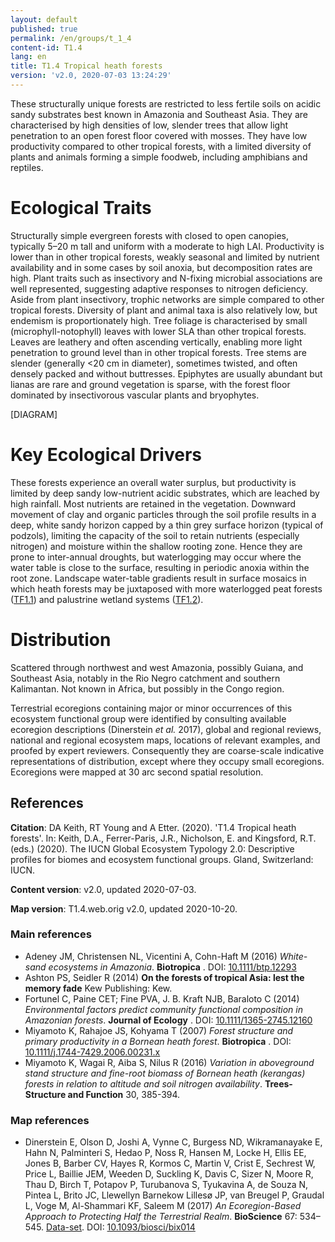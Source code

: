 ```yaml
---
layout: default
published: true
permalink: /en/groups/t_1_4
content-id: T1.4
lang: en
title: T1.4 Tropical heath forests
version: 'v2.0, 2020-07-03 13:24:29'
---
```


These structurally unique forests are restricted to less fertile soils on acidic sandy substrates best known in Amazonia and Southeast Asia. They are characterised by high densities of low, slender trees that allow light penetration to an open forest floor covered with mosses. They have low productivity compared to other tropical forests, with a limited diversity of plants and animals forming a simple foodweb, including amphibians and reptiles.

# Ecological Traits
 
Structurally simple evergreen forests with closed to open canopies, typically 5–20 m tall and uniform with a moderate to high LAI. Productivity is lower than in other tropical forests, weakly seasonal and limited by nutrient availability and in some cases by soil anoxia, but decomposition rates are high. Plant traits such as insectivory and N-fixing microbial associations are well represented, suggesting adaptive responses to nitrogen deficiency. Aside from plant insectivory, trophic networks are simple compared to other tropical forests. Diversity of plant and animal taxa is also relatively low, but endemism is proportionately high. Tree foliage is characterised by small (microphyll-notophyll) leaves with lower SLA than other tropical forests. Leaves are leathery and often ascending vertically, enabling more light penetration to ground level than in other tropical forests. Tree stems are slender (generally <20 cm in diameter), sometimes twisted, and often densely packed and without buttresses. Epiphytes are usually abundant but lianas are rare and ground vegetation is sparse, with the forest floor dominated by insectivorous vascular plants and bryophytes.

[DIAGRAM]

# Key Ecological Drivers
 
These forests experience an overall water surplus, but productivity is limited by deep sandy low-nutrient acidic substrates, which are leached by high rainfall. Most nutrients are retained in the vegetation. Downward movement of clay and organic particles through the soil profile results in a deep, white sandy horizon capped by a thin grey surface horizon (typical of podzols), limiting the capacity of the soil to retain nutrients (especially nitrogen) and moisture within the shallow rooting zone. Hence they are prone to inter-annual droughts, but waterlogging may occur where the water table is close to the surface, resulting in periodic anoxia within the root zone. Landscape water-table gradients result in surface mosaics in which heath forests may be juxtaposed with more waterlogged peat forests ([TF1.1](/explore/groups/TF1.1)) and palustrine wetland systems ([TF1.2](/explore/groups/TF1.2)).
 
# Distribution
 
Scattered through northwest and west Amazonia, possibly Guiana, and Southeast Asia, notably in the Rio Negro catchment and southern Kalimantan. Not known in Africa, but possibly in the Congo region.

Terrestrial ecoregions containing major or minor occurrences of this ecosystem functional group were identified by consulting available ecoregion descriptions (Dinerstein _et al._ 2017), global and regional reviews, national and regional ecosystem maps, locations of relevant examples, and proofed by expert reviewers. Consequently they are coarse-scale indicative representations of distribution, except where they occupy small ecoregions. Ecoregions were mapped at 30 arc second spatial resolution.

## References

**Citation**: DA Keith, RT Young and A Etter. (2020). 'T1.4 Tropical heath forests'. In: Keith, D.A., Ferrer-Paris, J.R., Nicholson, E. and Kingsford, R.T. (eds.) (2020). The IUCN Global Ecosystem Typology 2.0: Descriptive profiles for biomes and ecosystem functional groups. Gland, Switzerland: IUCN.

**Content version**: v2.0, updated 2020-07-03.

**Map version**: T1.4.web.orig v2.0, updated 2020-10-20.

### Main references
* Adeney JM, Christensen NL, Vicentini A, Cohn-Haft M  (2016) *White-sand ecosystems in Amazonia*. **Biotropica** . DOI: [10.1111/btp.12293](http://doi.org/10.1111/btp.12293)
* Ashton PS, Seidler R (2014) **On the forests of tropical Asia: lest the memory fade** Kew Publishing: Kew.
* Fortunel C, Paine CET; Fine PVA, J. B. Kraft NJB, Baraloto C  (2014) *Environmental factors predict community functional composition in Amazonian forests*. **Journal of Ecology** . DOI: [10.1111/1365-2745.12160](http://doi.org/10.1111/1365-2745.12160)
* Miyamoto K, Rahajoe JS, Kohyama T  (2007) *Forest structure and primary productivity in a Bornean heath forest*. **Biotropica** . DOI: [10.1111/j.1744-7429.2006.00231.x](http://doi.org/10.1111/j.1744-7429.2006.00231.x)
* Miyamoto K, Wagai R, Aiba S, Nilus R (2016) *Variation in aboveground stand structure and fine-root biomass of Bornean heath (kerangas) forests in relation to altitude and soil nitrogen availability*. **Trees-Structure and Function** 30, 385-394.

### Map references
* Dinerstein E, Olson D, Joshi A, Vynne C, Burgess ND, Wikramanayake E, Hahn N, Palminteri S, Hedao P, Noss R, Hansen M, Locke H, Ellis EE, Jones B, Barber CV, Hayes R, Kormos C, Martin V, Crist E, Sechrest W, Price L, Baillie JEM, Weeden D, Suckling K, Davis C, Sizer N, Moore R, Thau D, Birch T, Potapov P, Turubanova S, Tyukavina A, de Souza N, Pintea L, Brito JC, Llewellyn Barnekow Lillesø JP, van Breugel P, Graudal L, Voge M, Al-Shammari KF, Saleem M  (2017) *An Ecoregion-Based Approach to Protecting Half the Terrestrial Realm*. **BioScience** 67: 534–545. [Data-set](https://ecoregions2017.appspot.com/). DOI: [10.1093/biosci/bix014](http://doi.org/10.1093/biosci/bix014)
